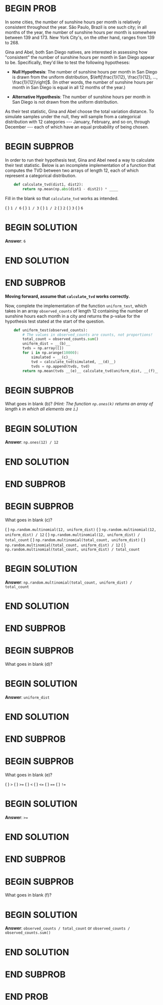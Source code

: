# BEGIN PROB

In some cities, the number of sunshine hours per month is relatively
consistent throughout the year. São Paulo, Brazil is one such city; in
all months of the year, the number of sunshine hours per month is
somewhere between 139 and 173. New York City's, on the other hand,
ranges from 139 to 268.

Gina and Abel, both San Diego natives, are interested in assessing how
"consistent\" the number of sunshine hours per month in San Diego appear
to be. Specifically, they'd like to test the following hypotheses:

-   **Null Hypothesis**: The number of sunshine hours per month in San
    Diego is drawn from the uniform distribution,
    $\left[\frac{1}{12}, \frac{1}{12}, ..., \frac{1}{12}\right]$. (In
    other words, the number of sunshine hours per month in San Diego is
    equal in all 12 months of the year.)

-   **Alternative Hypothesis**: The number of sunshine hours per month
    in San Diego is not drawn from the uniform distribution.

As their test statistic, Gina and Abel choose the total variation
distance. To simulate samples under the null, they will sample from a
categorical distribution with 12 categories --- January, February, and
so on, through December --- each of which have an equal probability of
being chosen.


# BEGIN SUBPROB

In order to run their hypothesis test, Gina and Abel need a way to
calculate their test statistic. Below is an incomplete implementation of
a function that computes the TVD between two arrays of length 12, each
of which represent a categorical distribution.

```py
    def calculate_tvd(dist1, dist2):
        return np.mean(np.abs(dist1 - dist2)) * ____
```

Fill in the blank so that `calculate_tvd` works as intended.

( ) `1 / 6` 
( ) `1 / 3` 
( ) `1 / 2` 
( ) `2` 
( ) `3` 
( ) `6`

# BEGIN SOLUTION

**Answer**: `6`

# END SOLUTION

# END SUBPROB

**Moving forward, assume that `calculate_tvd` works correctly.**

Now, complete the implementation of the function `uniform_test`, which
takes in an array `observed_counts` of length 12 containing the number
of sunshine hours each month in a city and returns the p-value for the
hypothesis test stated at the start of the question.

```py
    def uniform_test(observed_counts):
        # The values in observed_counts are counts, not proportions!
        total_count = observed_counts.sum()
        uniform_dist = __(b)__
        tvds = np.array([])
        for i in np.arange(10000):
            simulated = __(c)__
            tvd = calculate_tvd(simulated, __(d)__)
            tvds = np.append(tvds, tvd)
        return np.mean(tvds __(e)__ calculate_tvd(uniform_dist, __(f)__))
```

# BEGIN SUBPROB

What goes in blank (b)? *(Hint: The function `np.ones(k)` returns an
array of length `k` in which all elements are `1`.)*

# BEGIN SOLUTION

**Answer**: `np.ones(12) / 12`

# END SOLUTION

# END SUBPROB


# BEGIN SUBPROB

What goes in blank (c)?

( ) `np.random.multinomial(12, uniform_dist)`
( ) `np.random.multinomial(12, uniform_dist) / 12`
( ) `np.random.multinomial(12, uniform_dist) / total_count`
( ) `np.random.multinomial(total_count, uniform_dist)`
( ) `np.random.multinomial(total_count, uniform_dist) / 12`
( ) `np.random.multinomial(total_count, uniform_dist) / total_count`

# BEGIN SOLUTION

**Answer**: `np.random.multinomial(total_count, uniform_dist) / total_count`

# END SOLUTION

# END SUBPROB


# BEGIN SUBPROB

What goes in blank (d)?

# BEGIN SOLUTION

**Answer**: `uniform_dist`

# END SOLUTION

# END SUBPROB


# BEGIN SUBPROB

What goes in blank (e)?

( ) `>`
( ) `>=` 
( ) `<` 
( ) `<=` 
( ) `==` 
( ) `!=`

# BEGIN SOLUTION

**Answer**: `>=`

# END SOLUTION

# END SUBPROB


# BEGIN SUBPROB

What goes in blank (f)?

# BEGIN SOLUTION

**Answer**: `observed_counts / total_count` or `observed_counts / observed_counts.sum()`

# END SOLUTION

# END SUBPROB

# END PROB